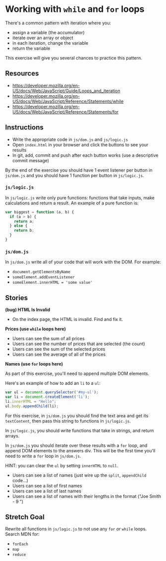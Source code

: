 # Working with `while` and `for` loops

There's a common pattern with iteration where you:

* assign a variable (the accumulator)
* iterate over an array or object
* in each iteration, change the variable
* return the variable

This exercise will give you several chances to practice this pattern.

## Resources

* https://developer.mozilla.org/en-US/docs/Web/JavaScript/Guide/Loops_and_iteration
* https://developer.mozilla.org/en-US/docs/Web/JavaScript/Reference/Statements/while
* https://developer.mozilla.org/en-US/docs/Web/JavaScript/Reference/Statements/for

## Instructions

- Write the appropriate code in `js/dom.js` and `js/logic.js`
- Open `index.html` in your browser and click the buttons to see your results
- In git, add, commit and push after each button works (use a descriptive commit message)

By the end of the exercise you should have 1 event listener per button in `js/dom.js` and you should have 1 function per button in `js/logic.js`.

### `js/logic.js`

In `js/logic.js` write only pure functions: functions that take inputs, make calculations and return a result.  An example of a pure function is:

```js
var biggest = function (a, b) {
  if (a > b) {
    return a;
  } else {
    return b;
  }
}
```

### `js/dom.js`

In `js/dom.js` write all of your code that will work with the DOM.  For example:

- `document.getElementsByName`
- `someElement.addEventListener`
- `someElement.innerHTML = 'some value'`

## Stories

**(bug) HTML Is Invalid**

- On the index page, the HTML is invalid.  Find and fix it.

**Prices (use `while` loops here)**

- Users can see the sum of all prices
- Users can see the number of prices that are selected (the count)
- Users can see the sum of the selected prices
- Users can see the average of all of the prices

**Names (use `for` loops here)**

As part of this exercise, you'll need to append multiple DOM elements.

Here's an example of how to add an `li` to a `ul`:

```js
var ul = document.querySelector('#my-ul');
var li = document.createElement('li');
li.innerHTML = "Hello";
ul.body.appendChild(li);
```

For this exercise, in `js/dom.js` you should find the text area and get its `textContent`, then pass this string to functions in `js/logic.js`.

In `js/logic.js`, you should write functions that take in strings, and return arrays.

In `js/dom.js` you should iterate over these results with a `for` loop, and append DOM elements to the answers div.  This will be the first time you'll need to write a `for` loop in `js/dom.js`.

HINT: you can clear the `ul` by setting `innerHTML` to `null`.

- Users can see a list of names (just wire up the `split`, `appendChild` code...)
- Users can see a list of first names
- Users can see a list of last names
- Users can see a list of names with their lengths in the format ("Joe Smith - 9 ")

## Stretch Goal

Rewrite all functions in `js/logic.js` to not use any `for` _or_ `while` loops.  Search MDN for:

- `forEach`
- `map`
- `reduce`
